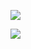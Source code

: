 ![](https://www.nta.go.jp/tmp/e63f318c-8cc6-4f42-a890-350744447a5f/images/20dac168ca4d79e33feec0b34583fdd17de37370ec9660a6feef93a95d2197fd.jpg)

![](https://www.nta.go.jp/tmp/e63f318c-8cc6-4f42-a890-350744447a5f/images/dad6bb37adcff4e695d195748d9f2efd35d73127544b3ea1743a1c854b60000e.jpg)